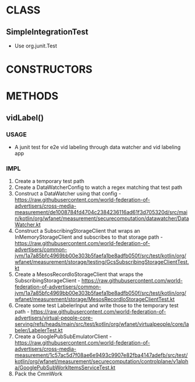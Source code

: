 # CLASS
## SimpleIntegrationTest
* Use org.junit.Test

# CONSTRUCTORS

# METHODS
## vidLabel()
### USAGE
* A junit test for e2e vid labeling through data watcher and vid labeling app
### IMPL
1. Create a temporary test path
2. Create a DataWatcherConfig to watch a regex matching that test path
3. Construct a DataWatcher using that config - https://raw.githubusercontent.com/world-federation-of-advertisers/cross-media-measurement/de1008784fd4704c2384236116ad61f3d705320d/src/main/kotlin/org/wfanet/measurement/securecomputation/datawatcher/DataWatcher.kt
4. Construct a SubscribingStorageClient that wraps an InMemoryStorageClient and subscribes to that storage path - https://raw.githubusercontent.com/world-federation-of-advertisers/common-jvm/1a7a85bfc4969bb00e303b5faefa1be8adfb050f/src/test/kotlin/org/wfanet/measurement/storage/testing/GcsSubscribingStorageClientTest.kt
5. Create a MesosRecordIoStorageClient that wraps the SubscribingStorageClient - https://raw.githubusercontent.com/world-federation-of-advertisers/common-jvm/1a7a85bfc4969bb00e303b5faefa1be8adfb050f/src/test/kotlin/org/wfanet/measurement/storage/MesosRecordIoStorageClientTest.kt
6. Create some test LabelerInput and write those to the temporary test path - https://raw.githubusercontent.com/world-federation-of-advertisers/virtual-people-core-serving/refs/heads/main/src/test/kotlin/org/wfanet/virtualpeople/core/labeler/LabelerTest.kt
7. Create a GooglePubSubEmulatorClient - https://raw.githubusercontent.com/world-federation-of-advertisers/cross-media-measurement/1c57ac5d7f08ae6e9493c9907e82fba4147adefb/src/test/kotlin/org/wfanet/measurement/securecomputation/controlplane/v1alpha/GooglePubSubWorkItemsServiceTest.kt
8. Pack the CmmWork
